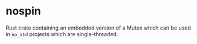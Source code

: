 # nospin
Rust crate containing an embedded version of a Mutex which can be used in
`no_std` projects which are single-threaded.
